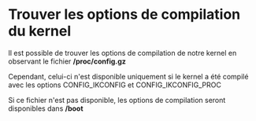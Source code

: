 # Trouver les options de compilation du kernel

Il est possible de trouver les options de compilation de notre kernel en
observant le fichier **/proc/config.gz**

Cependant, celui-ci n'est disponible uniquement si le kernel a été
compilé avec les options CONFIG_IKCONFIG et CONFIG_IKCONFIG_PROC

Si ce fichier n'est pas disponible, les options de compilation seront
disponibles dans **/boot**
